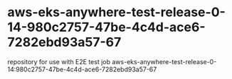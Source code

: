 # aws-eks-anywhere-test-release-0-14-980c2757-47be-4c4d-ace6-7282ebd93a57-67
repository for use with E2E test job aws-eks-anywhere-test-release-0-14:980c2757-47be-4c4d-ace6-7282ebd93a57-67
